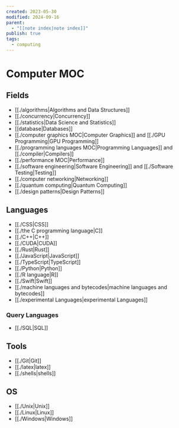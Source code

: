 ```yaml
---
created: 2023-05-30
modified: 2024-09-16
parent:
  - "[[note index|note index]]"
publish: true
tags:
  - computing
---
```

# Computer MOC
## Fields
- [[./algorithms|Algorithms and Data Structures]]
- [[./concurrency|Concurrency]]
- [[./statistics|Data Science and Statistics]]
- [[database|Databases]]
- [[./computer graphics MOC|Computer Graphics]] and [[./GPU Programming|GPU Programming]]
- [[./programming languages MOC|Programming Languages]] and [[./compiler|Compilers]]
- [[./performance MOC|Performance]]
- [[./software engineering|Software Engineering]] and [[./Software Testing|Testing]]
- [[./computer networking|Networking]]
- [[./quantum computing|Quantum Computing]]
- [[./design patterns|Design Patterns]]

## Languages
- [[./CSS|CSS]]
- [[./the C programming language|C]]
- [[./C++|C++]]
- [[./CUDA|CUDA]]
- [[./Rust|Rust]]
- [[./JavaScript|JavaScript]]
- [[./TypeScript|TypeScript]]
- [[./Python|Python]]
- [[./R language|R]]
- [[./Swift|Swift]]
- [[./machine languages and bytecodes|machine languages and bytecodes]]
- [[./experimental Languages|experimental Languages]]

### Query Languages
- [[./SQL|SQL]]

## Tools
- [[./Git|Git]]
- [[./latex|latex]]
- [[./shells|shells]]

## OS
- [[./Unix|Unix]]
- [[./Linux|Linux]]
- [[./Windows|Windows]]